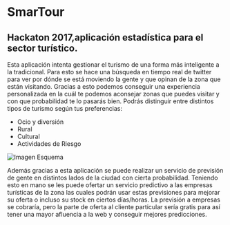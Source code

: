 # SmarTour
## Hackaton 2017,aplicación estadística para el sector turístico.

Esta aplicación intenta gestionar el turismo de una forma más inteligente a la tradicional. Para esto se hace una búsqueda en tiempo real de twitter para ver por dónde se está moviendo la gente y que opinan de la zona que están visitando. Gracias a esto podemos conseguir una experiencia personalizada en la cuál te podemos aconsejar zonas que puedes visitar y con que probabilidad te lo pasarás bien.  Podrás distinguir entre distintos tipos de turismo según tus preferencias:
* Ocio y diversión
* Rural
* Cultural
* Actividades de Riesgo


![Imagen Esquema](https://raw.githubusercontent.com/ferminlp93/SmarTour/master/asset.png?token=AgSrxaWRT2LK58qqyISugVGjaTSHF2WBks5aHYYQwA%3D%3D&_sm_au_=iVVFbDfVbt0Wbc4j)



Además gracias a esta aplicación se puede realizar un servicio de previsión de gente en distintos lados de la ciudad con cierta probabilidad. Teniendo esto en mano se les puede ofertar un servicio predictivo a las empresas turísticas de la zona las cuales podrán usar estas previsiones para mejorar su oferta o incluso su stock en ciertos días/horas. 
La previsión a empresas se cobraría, pero la parte de oferta al cliente particular sería gratis para así tener una mayor afluencia a la web y conseguir mejores predicciones.
